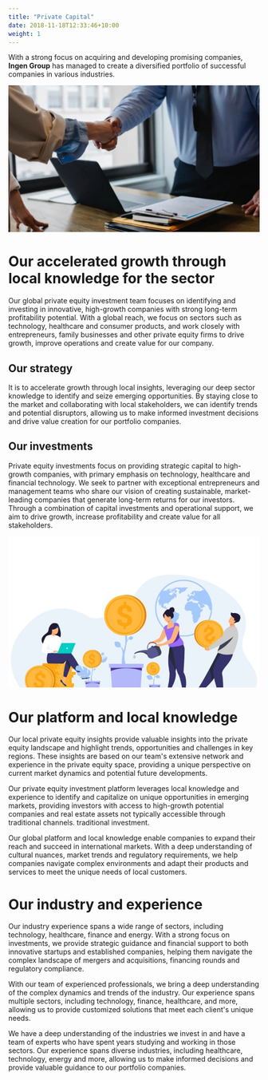 ```yaml
---
title: "Private Capital"
date: 2018-11-18T12:33:46+10:00
weight: 1
---
```


With a strong focus on acquiring and developing promising companies, **Ingen Group** has managed to create a diversified portfolio of successful companies in various industries.


![Accounting Services](/images/fondos-mutuos.jpg)

# Our accelerated growth through local knowledge for the sector

Our global private equity investment team focuses on identifying and investing in innovative, high-growth companies with strong long-term profitability potential. With a global reach, we focus on sectors such as technology, healthcare and consumer products, and work closely with entrepreneurs, family businesses and other private equity firms to drive growth, improve operations and create value for our company.


## Our strategy

It is to accelerate growth through local insights, leveraging our deep sector knowledge to identify and seize emerging opportunities. By staying close to the market and collaborating with local stakeholders, we can identify trends and potential disruptors, allowing us to make informed investment decisions and drive value creation for our portfolio companies.

## Our investments

Private equity investments focus on providing strategic capital to high-growth companies, with primary emphasis on technology, healthcare and financial technology. We seek to partner with exceptional entrepreneurs and management teams who share our vision of creating sustainable, market-leading companies that generate long-term returns for our investors. Through a combination of capital investments and operational support, we aim to drive growth, increase profitability and create value for all stakeholders.

![Accounting Services](/images/proyecto-app.jpg)

# Our platform and local knowledge

Our local private equity insights provide valuable insights into the private equity landscape and highlight trends, opportunities and challenges in key regions. These insights are based on our team's extensive network and experience in the private equity space, providing a unique perspective on current market dynamics and potential future developments.

Our private equity investment platform leverages local knowledge and experience to identify and capitalize on unique opportunities in emerging markets, providing investors with access to high-growth potential companies and real estate assets not typically accessible through traditional channels. traditional investment.

Our global platform and local knowledge enable companies to expand their reach and succeed in international markets. With a deep understanding of cultural nuances, market trends and regulatory requirements, we help companies navigate complex environments and adapt their products and services to meet the unique needs of local customers.

# Our industry and experience

Our industry experience spans a wide range of sectors, including technology, healthcare, finance and energy. With a strong focus on investments, we provide strategic guidance and financial support to both innovative startups and established companies, helping them navigate the complex landscape of mergers and acquisitions, financing rounds and regulatory compliance.

With our team of experienced professionals, we bring a deep understanding of the complex dynamics and trends of the industry. Our experience spans multiple sectors, including technology, finance, healthcare, and more, allowing us to provide customized solutions that meet each client's unique needs.

We have a deep understanding of the industries we invest in and have a team of experts who have spent years studying and working in those sectors. Our experience spans diverse industries, including healthcare, technology, energy and more, allowing us to make informed decisions and provide valuable guidance to our portfolio companies.
